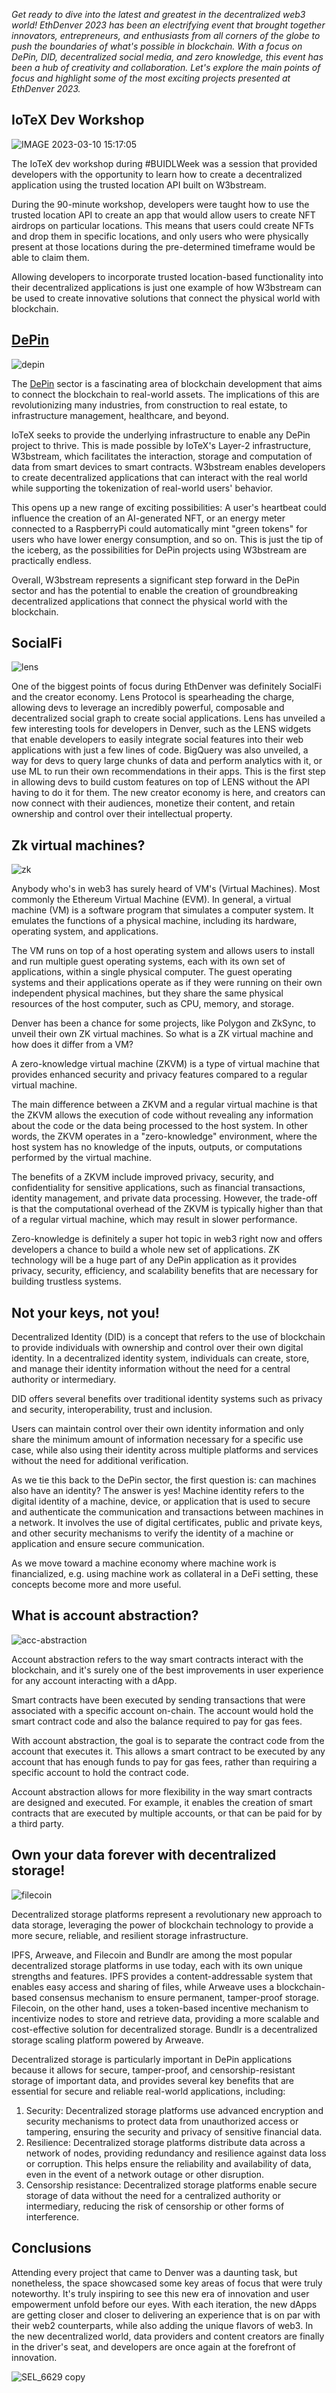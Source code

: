*Get ready to dive into the latest and greatest in the decentralized web3 world! EthDenver 2023 has been an electrifying event that brought together innovators, entrepreneurs, and enthusiasts from all corners of the globe to push the boundaries of what's possible in blockchain. With a focus on DePin, DID, decentralized social media, and zero knowledge, this event has been a hub of creativity and collaboration. Let's explore the main points of focus and highlight some of the most exciting projects presented at EthDenver 2023.*

## IoTeX Dev Workshop

![IMAGE 2023-03-10 15:17:05](https://user-images.githubusercontent.com/77351244/224419885-86100056-fc54-4e29-813c-2702ec49a4d0.jpg)

The IoTeX dev workshop during #BUIDLWeek was a session that provided developers with the opportunity to learn how to create a decentralized application using the trusted location API built on W3bstream. 

During the 90-minute workshop, developers were taught how to use the trusted location API to create an app that would allow users to create NFT airdrops on particular locations. This means that users could create NFTs and drop them in specific locations, and only users who were physically present at those locations during the pre-determined timeframe would be able to claim them. 

Allowing developers to incorporate trusted location-based functionality into their decentralized applications is just one example of how W3bstream can be used to create innovative solutions that connect the physical world with blockchain.

## [DePin](https://iotex.io/blog/what-are-decentralized-physical-infrastructure-networks-depin/?ref=iopay.me)

![depin](https://user-images.githubusercontent.com/77351244/224421713-6b078bd0-e488-4ea2-ba46-3e252611d23b.jpeg)

The [DePin](https://iotex.io/blog/what-are-decentralized-physical-infrastructure-networks-depin/?ref=iopay.me) sector is a fascinating area of blockchain development that aims to connect the blockchain to real-world assets. The implications of this are revolutionizing many industries, from construction to real estate, to infrastructure management, healthcare, and beyond. 

IoTeX seeks to provide the underlying infrastructure to enable any DePin project to thrive. This is made possible by IoTeX's Layer-2 infrastructure, W3bstream, which facilitates the interaction, storage and computation of data from smart devices to smart contracts. W3bstream enables developers to create decentralized applications that can interact with the real world while supporting the tokenization of real-world users' behavior.

This opens up a new range of exciting possibilities: A user's heartbeat could influence the creation of an AI-generated NFT, or an energy meter connected to a RaspberryPi could automatically mint "green tokens" for users who have lower energy consumption, and so on. This is just the tip of the iceberg, as the possibilities for DePin projects using W3bstream are practically endless.

Overall, W3bstream represents a significant step forward in the DePin sector and has the potential to enable the creation of groundbreaking decentralized applications that connect the physical world with the blockchain. 


## SocialFi

![lens](https://user-images.githubusercontent.com/77351244/224424026-204d82dd-cdf6-4064-8049-0f339370f627.png)

One of the biggest points of focus during EthDenver was definitely SocialFi and the creator economy. Lens Protocol is spearheading the charge, allowing devs to leverage an incredibly powerful, composable and decentralized social graph to create social applications. Lens has unveiled a few interesting tools for developers in Denver, such as the LENS widgets that enable developers to easily integrate social features into their web applications with just a few lines of code. BigQuery was also unveiled, a way for devs to query large chunks of data and perform analytics with it, or use ML to run their own recommendations in their apps. This is the first step in allowing devs to build custom features on top of LENS without the API having to do it for them. The new creator economy is here, and creators can now connect with their audiences, monetize their content, and retain ownership and control over their intellectual property.

## Zk virtual machines? 

![zk](https://user-images.githubusercontent.com/77351244/224423631-bbc4a8c0-b231-4c19-a42c-4393b13759a8.png)

Anybody who's in web3 has surely heard of VM's (Virtual Machines). Most commonly the Ethereum Virtual Machine (EVM). In general, a virtual machine (VM) is a software program that simulates a computer system. It emulates the functions of a physical machine, including its hardware, operating system, and applications.

The VM runs on top of a host operating system and allows users to install and run multiple guest operating systems, each with its own set of applications, within a single physical computer. The guest operating systems and their applications operate as if they were running on their own independent physical machines, but they share the same physical resources of the host computer, such as CPU, memory, and storage.

Denver has been a chance for some projects, like Polygon and ZkSync, to unveil their own ZK virtual machines.  So what is a ZK virtual machine and how does it differ from a VM? 

A zero-knowledge virtual machine (ZKVM) is a type of virtual machine that provides enhanced security and privacy features compared to a regular virtual machine.

The main difference between a ZKVM and a regular virtual machine is that the ZKVM allows the execution of code without revealing any information about the code or the data being processed to the host system. In other words, the ZKVM operates in a "zero-knowledge" environment, where the host system has no knowledge of the inputs, outputs, or computations performed by the virtual machine.

The benefits of a ZKVM include improved privacy, security, and confidentiality for sensitive applications, such as financial transactions, identity management, and private data processing. However, the trade-off is that the computational overhead of the ZKVM is typically higher than that of a regular virtual machine, which may result in slower performance.

Zero-knowledge is definitely a super hot topic in web3 right now and offers developers a chance to build a whole new set of applications. ZK technology will be a huge part of any DePin application as it provides privacy, security, efficiency, and scalability benefits that are necessary for building trustless systems.

## Not your keys, not you! 

Decentralized Identity (DID) is a concept that refers to the use of blockchain to provide individuals with ownership and control over their own digital identity. In a decentralized identity system, individuals can create, store, and manage their identity information without the need for a central authority or intermediary.

DID offers several benefits over traditional identity systems such as privacy and security, interoperability, trust and inclusion. 

Users can maintain control over their own identity information and only share the minimum amount of information necessary for a specific use case, while also using their identity across multiple platforms and services without the need for additional verification.

As we tie this back to the DePin sector, the first question is: can machines also have an identity? The answer is yes! Machine identity refers to the digital identity of a machine, device, or application that is used to secure and authenticate the communication and transactions between machines in a network. It involves the use of digital certificates, public and private keys, and other security mechanisms to verify the identity of a machine or application and ensure secure communication.

As we move toward a machine economy where machine work is financialized, e.g. using machine work as collateral in a DeFi setting, these concepts become more and more useful. 

## What is account abstraction? 

![acc-abstraction](https://user-images.githubusercontent.com/77351244/224427675-248f99dc-4cd5-4265-8537-7b820ab3cc15.png)

Account abstraction refers to the way smart contracts interact with the blockchain, and it's surely one of the best improvements in user experience for any account interacting with a dApp. 

Smart contracts have been executed by sending transactions that were associated with a specific account on-chain. The account would hold the smart contract code and also the balance required to pay for gas fees.

With account abstraction, the goal is to separate the contract code from the account that executes it. This allows a smart contract to be executed by any account that has enough funds to pay for gas fees, rather than requiring a specific account to hold the contract code.

Account abstraction allows for more flexibility in the way smart contracts are designed and executed. For example, it enables the creation of smart contracts that are executed by multiple accounts, or that can be paid for by a third party. 

## Own your data forever with decentralized storage! 

![filecoin](https://user-images.githubusercontent.com/77351244/224426246-2ca155eb-dfba-43e1-a455-4c392e88c269.png)

Decentralized storage platforms represent a revolutionary new approach to data storage, leveraging the power of blockchain technology to provide a more secure, reliable, and resilient storage infrastructure.

IPFS, Arweave, and Filecoin and Bundlr are among the most popular decentralized storage platforms in use today, each with its own unique strengths and features. IPFS provides a content-addressable system that enables easy access and sharing of files, while Arweave uses a blockchain-based consensus mechanism to ensure permanent, tamper-proof storage. Filecoin, on the other hand, uses a token-based incentive mechanism to incentivize nodes to store and retrieve data, providing a more scalable and cost-effective solution for decentralized storage. Bundlr is a decentralized storage scaling platform powered by Arweave. 

Decentralized storage is particularly important in DePin applications because it allows for secure, tamper-proof, and censorship-resistant storage of important data, and provides several key benefits that are essential for secure and reliable real-world applications, including:
1. Security: Decentralized storage platforms use advanced encryption and security mechanisms to protect data from unauthorized access or tampering, ensuring the security and privacy of sensitive financial data.
2. Resilience: Decentralized storage platforms distribute data across a network of nodes, providing redundancy and resilience against data loss or corruption. This helps ensure the reliability and availability of data, even in the event of a network outage or other disruption.
3. Censorship resistance: Decentralized storage platforms enable secure storage of data without the need for a centralized authority or intermediary, reducing the risk of censorship or other forms of interference.

## Conclusions

Attending every project that came to Denver was a daunting task, but nonetheless, the space showcased some key areas of focus that were truly noteworthy. It's truly inspiring to see this new era of innovation and user empowerment unfold before our eyes. With each iteration, the new dApps are getting closer and closer to delivering an experience that is on par with their web2 counterparts, while also adding the unique flavors of web3. In the new decentralized world, data providers and content creators are finally in the driver's seat, and developers are once again at the forefront of innovation. 

![SEL_6629 copy](https://user-images.githubusercontent.com/77351244/224428029-e4ed6090-1834-4bfb-b9d5-817da45d2371.jpeg)

